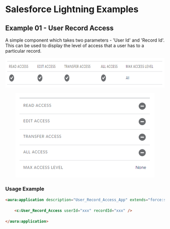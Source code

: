 # Salesforce Lightning Examples

## Example 01 - User Record Access
A simple component which takes two parameters - 'User Id' and 'Record Id'. This can be used to display the level of access
that a user has to a particular record.
<p align="center">
  <img src="01 - User Record Access/screenshot-desktop.png" alt="Mobile Example" width="732" height="94" />
</p>
<p align="center">
  <img src="01 - User Record Access/screenshot-mobile.png" alt="Mobile Example" width="440" height="266" />
</p>

### Usage Example

```html
<aura:application description="User_Record_Access_App" extends="force:slds">

    <c:User_Record_Access userId="xxx" recordId="xxx" />

</aura:application>
```